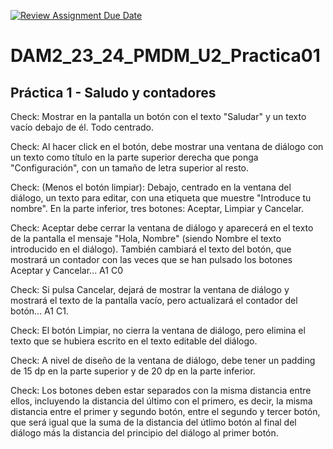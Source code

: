 [![Review Assignment Due Date](https://classroom.github.com/assets/deadline-readme-button-24ddc0f5d75046c5622901739e7c5dd533143b0c8e959d652212380cedb1ea36.svg)](https://classroom.github.com/a/gNG_T74B)
# DAM2_23_24_PMDM_U2_Practica01

## Práctica 1 - Saludo y contadores

Check: Mostrar en la pantalla un botón con el texto "Saludar" y un texto vacío debajo de él. Todo centrado.

Check: Al hacer click en el botón, debe mostrar una ventana de diálogo con un texto como título en la parte superior derecha 
que ponga "Configuración", con un tamaño de letra superior al resto.

Check: (Menos el botón limpiar): Debajo, centrado en la ventana del diálogo, un texto para editar, con una etiqueta que muestre "Introduce tu nombre". 
En la parte inferior, tres botones: Aceptar, Limpiar y Cancelar.

Check: Aceptar debe cerrar la ventana de diálogo y aparecerá en el texto de la pantalla el mensaje "Hola, Nombre" 
(siendo Nombre el texto introducido en el diálogo). También cambiará el texto del botón, que mostrará un contador con las veces 
que se han pulsado los botones Aceptar y Cancelar... A1 C0

Check: Si pulsa Cancelar, dejará de mostrar la ventana de diálogo y mostrará el texto de la pantalla vacío, pero actualizará el contador del botón... A1 C1.

Check: El botón Limpiar, no cierra la ventana de diálogo, pero elimina el texto que se hubiera escrito en el texto editable del diálogo.

Check: A nivel de diseño de la ventana de diálogo, debe tener un padding de 15 dp en la parte superior y de 20 dp en la parte inferior.

Check: Los botones deben estar separados con la misma distancia entre ellos, incluyendo la distancia del último con el primero, es decir, 
la misma distancia entre el primer y segundo botón, entre el segundo y tercer botón, que será igual que la suma de la distancia del 
útlimo botón al final del diálogo más la distancia del principio del diálogo al primer botón.
